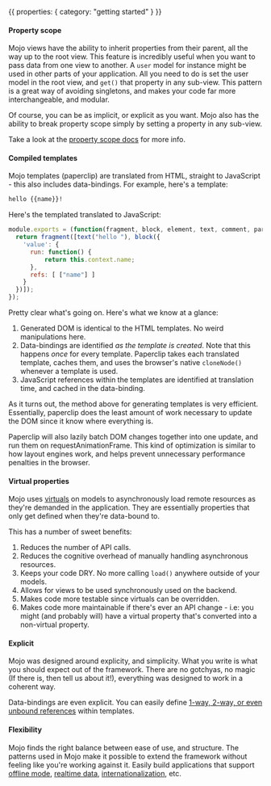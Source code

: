 {{
  properties: {
    category: "getting started"
  }
}}

#### Property scope

Mojo views have the ability to inherit properties from their parent, all the way up to the root view. This feature is incredibly useful when you want to pass data from one view to another. A `user` model for instance might be used in other parts of your application. All you need to do is set the user model in the root view, and `get()` that property in any sub-view. This pattern is a great way of avoiding singletons, and makes your code far more interchangeable, and modular. 

Of course, you can be as implicit, or explicit as you want. Mojo also has the ability to break property scope simply by setting a property in any sub-view. 

Take a look at the [property scope docs](/docs/api/viewsbase#propertyscope) for more info.

<!--
show diagram here explaining property scope & models
-->


#### Compiled templates


Mojo templates (paperclip) are translated from HTML, straight to JavaScript - this also includes data-bindings. For example, here's a template:

```html
hello {{name}}!
```

Here's the templated translated to JavaScript:

```javascript
module.exports = (function(fragment, block, element, text, comment, parser, modifiers) {
  return fragment([text("hello "), block({
    'value': {
      run: function() {
          return this.context.name;
      },
      refs: [ ["name"] ]
    }
  })]);
});
```

Pretty clear what's going on. Here's what we know at a glance:

1. Generated DOM is identical to the HTML templates. No weird manipulations here.
2. Data-bindings are identified *as the template is created*. Note that this happens *once* for every template. Paperclip takes each translated template, caches them, and uses the browser's native `cloneNode()` whenever a template is used. 
3. JavaScript references within the templates are identified at translation time, and cached in the data-binding.

As it turns out, the method above for generating templates is very efficient. Essentially, paperclip does the least amount of work necessary to update the DOM since it know where everything is. 

Paperclip will also lazily batch DOM changes together into one update, and run them on requestAnimationFrame. This kind of optimization is similar to how layout engines work, and helps prevent
unnecessary performance penalties in the browser.

#### Virtual properties

Mojo uses [virtuals](/docs/api/modelsbase#virtuals) on models to asynchronously load remote resources as they're demanded in the application. They are essentially properties that only get defined when they're data-bound to. 

This has a number of sweet benefits:

1. Reduces the number of API calls.
2. Reduces the cognitive overhead of manually handling asynchronous resources.
3. Keeps your code DRY. No more calling `load()` anywhere outside of your models.
4. Allows for views to be used synchronously used on the backend.
5. Makes code more testable since virtuals can be overridden.
6. Makes code more maintainable if there's ever an API change - i.e: you might (and probably will) have a virtual property that's converted into a non-virtual property. 


#### Explicit

Mojo was designed around explicity, and simplicity. What you write is what you should expect out of the framework. There are no gotchyas, no magic (If there is, then tell us about it!), everything was designed to work in a coherent way. 

Data-bindings are even explicit. You can easily define [1-way, 2-way, or even unbound references](/docs/api/templates#bindingoperators) within templates.

#### Flexibility

Mojo finds the right balance between ease of use, and structure. The patterns used in Mojo make it possible to extend the framework without feeling like you're working against it. Easily build applications that support [offline mode](/docs/guides/offlinemode), [realtime data](/docs/guids/realtime), [internationalization](/docs/guides/internationalization), etc. 


<!--
#### full package

Mojo isn't just a library, it's a family of modules that compliment each other. You're given all the tools necessary to build a highly scalable application without 

-->

<!--
#### built for teams

Mojo encourages a few principles that help with developer workflow, especially between other people on teams. Templates for instance are separated from the view controller to allow greater encapsulation between both components. Designers for instance will have a better time updating UI if it's defined in a template, versus combined with the controller. 

Mojo also encourages hierarchical views that are intuitive to construct. It's easy for engineers on teams to follow 
-->


<!--
#### built for humans

Mojo was designed to allow you to focus on what's immediately needed in your application. 

-->

<!--
#### built for teams



-->



<!--
#### Architecture

Mojo isn't just a tool, or library, it's a set of libraries that work very well together. We understand that 
-->

<!--

#### Clear separation of concerns
-->




<!--
show diagram?
-->


<!--
relationships
data bindings
-->


<!--


#### Organization

#### minimal API

Mojo was reduced to the API's essential for application development. We don't want to provide unnecessary features that won't get used, or make you wonder what it does. 

#### Organization

Mojo application s

Intuitiveness

http://stackoverflow.com/questions/731743/php-vs-template-engine

### Explicit & Implicitness

data bindings
property scope
router + views

### Gotchyas

Very few


### Architecture

modules were designed 
well thought out, minimal API's. Doesn't do what it doesn't need to do.

### Developer workflow

-->

<!--
Developer workflow
-->

